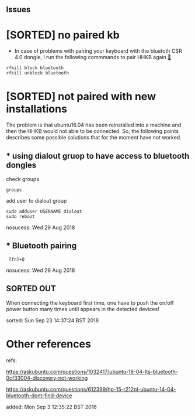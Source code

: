 Issues
---


# [SORTED] no paired kb

* In case of problems with pairing your keyboard with the bluetoth CSR 4.0 dongle,
I run the following commmands to pair HHKB again  [:link:](https://askubuntu.com/questions/787023/bluetooth-not-working-on-ubuntu-16-04-lts)

```
rfkill block bluetooth
rfkill unblock bluetooth
```



# [SORTED] not paired with new installations

The problem is that ubuntu16.04 has been reinstalled into 
a machine and then the HHKB would not able to be connected. 
So, the following points describes some possible solutions
that for the moment have not worked. 


## * using dialout gruop to have access to bluetooth dongles

check groups
```
groups
```

add user to dialout group
```
sudo adduser USERNAME dialout
sudo reboot
```

nosucess: Wed 29 Aug 2018

## * Bluetooth pairing

```
 [fn]+Q 
```

nosucess: Wed 29 Aug 2018


## SORTED OUT 

When connecting the keyboard first time, 
one have to push the on/off power button many times
until appears in the detected devices!

sorted: Sun Sep 23 14:37:24 BST 2018







# Other references

refs:

https://askubuntu.com/questions/1032417/ubuntu-18-04-lts-bluetooth-0cf33004-discovery-not-working

https://askubuntu.com/questions/612399/hp-15-r212nl-ubuntu-14-04-bluetooth-dont-find-device


added: Mon Sep  3 12:35:22 BST 2018



